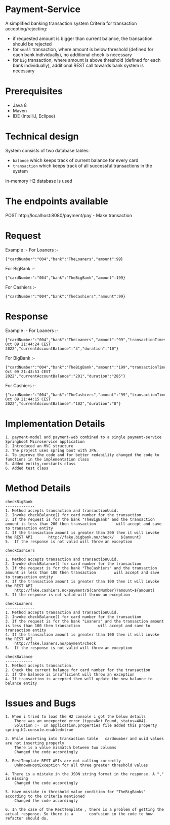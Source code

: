 # Payment-Service

A simplified banking transaction system
Criteria for transaction accepting/rejecting:
- if requested amount is bigger than current balance, the transaction should be rejected
- for `small` transaction, where amount is below threshold (defined for each bank individually), no additional check is necessary
- for `big` transaction, where amount is above threshold (defined for each bank individually), additional REST call towards bank system is necessary

# Prerequisites
- Java 8
- Maven 
- IDE (IntelliJ, Eclipse)

# Technical design
System consists of two database tables:
- `balance` which keeps track of current balance for every card
- `transaction` which keeps track of all successful transactions in the system

in-memory H2 database is used

# The endpoints available
 POST http://localhost:8080/payment/pay - Make transaction

# Request
Example :-
For Loaners :-

	{"cardNumber":"004","bank":"TheLoaners","amount":99}
For BigBank :-

	{"cardNumber":"004","bank":"TheBigBank","amount":199}
For Cashiers :-

	{"cardNumber":"004","bank":"TheCashiers","amount":99}
	
# Response
Example :-
For Loaners :-

	{"cardNumber":"004","bank":"TheLoaners","amount":"99","transactionTimestamp":"Sun Oct 09 21:44:24 CEST 	2022","currentAccountBalance":"3","duration":"10"}
For BigBank :-
	
	{"cardNumber":"004","bank":"TheBigBank","amount":"199","transactionTimestamp":"Sun Oct 09 21:43:53 CEST 2022","currentAccountBalance":"201","duration":"285"}
For Cashiers :-
	
	{"cardNumber":"004","bank":"TheCashiers","amount":"99","transactionTimestamp":"Sun Oct 09 21:44:15 CEST 2022","currentAccountBalance":"102","duration":"8"}

# Implementation Details
	1. payment-model and payment-web combined to a single payment-service Springboot Microservice application
	2. Introduced an MVC structure
	3. The project uses spring boot with JPA.
	4. To improve the code and for better redability changed the code to functions in the implementation class
	5. Added entity,constants class
	6. Added test class
	 

# Method Details

	checkBigBank
	-------------
	1. Method accepts transaction and transactionUuid.
	2. Invoke checkBalance() for card number for the transaction
	3. If the request is for the bank "TheBigBank" and the transaction amount is less than 200 then transaction 		will accept and save to transaction entity
	4. If the transaction amount is greater than 200 then it will invoke the REST API 		http://fake.bigbank.no/check/	${amount}
	5.	If the response is not valid will throw an exception
	
	checkCashiers
	-------------
	1. Method accepts transaction and transactionUuid.
	2. Invoke checkBalance() for card number for the transaction
	3. If the request is for the bank "TheCashiers" and the transaction amount is less than 100 then transaction 		will accept and save to transaction entity
	4. If the transaction amount is greater than 100 then it will invoke the REST API
		http://fake.cashiers.no/payment/${cardNumber}?amount=${amount}
	5. If the response is not valid will throw an exception
		
	checkLoaners
	-------------
	1. Method accepts transaction and transactionUuid.
	2. Invoke checkBalance() for card number for the transaction
	3. If the request is for the bank "Loaners" and the transaction amount is less than 100 then transaction 		will accept and save to transaction entity
	4. If the transaction amount is greater than 100 then it will invoke the REST API
		http://fake.loaners.no/payment/check
	5.	If the response is not valid will throw an exception
		
	checkBalance
	------------
	1. Method accepts transaction.
	2. Check the current balance for card number for the transaction
	3. If the balance is insufficient will throw an exception
	4. If transaction is accepted then will update the new balance to balance entity
		
# Issues and Bugs

	1. When i tried to load the H2 console i got the below details
		There was an unexpected error (type=Not Found, status=404).
		Solution :-  In application.properties file added this property spring.h2.console.enabled=true 
		
	2. While inserting into transaction table	cardnumber and uuid values are not inserting properly
		There is a value mismatch between two columns
		Changed the code accordingly
		
	3. RestTemplate REST APIs are not calling correctly
		UnknownHostException for all three greater threshold values
		
	4. There is a mistake in the JSON string format in the response. A "," is missing
		Changed the code accordingly
		
	5. Have mistake in threshold value condition for "TheBigBanks" according to the criteria mentioned
		Changed the code accordingly
		
	6. In the case of the RestTemplate , there is a problem of getting the actual response. So there is a 		confusion in the code to how refactor should do.
		





